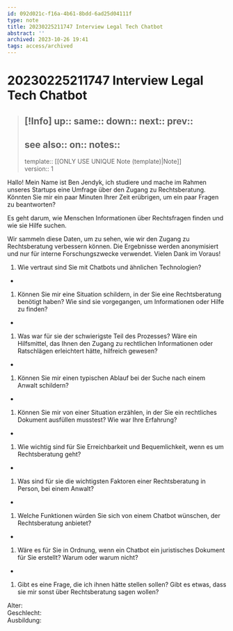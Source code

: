 ```yaml
---
id: 092d021c-f16a-4b61-8bdd-6ad25d04111f
type: note
title: 20230225211747 Interview Legal Tech Chatbot
abstract: ''
archived: 2023-10-26 19:41
tags: access/archived
---
```

# 20230225211747 Interview Legal Tech Chatbot
> [!Info]
> up::
> same::
> down::
> next::
> prev::
> ---
> see also::
> on::
> notes::
> ---
> template:: [[ONLY USE UNIQUE Note (template)|Note]]  
> version:: 1

Hallo! Mein Name ist Ben Jendyk, ich studiere und mache im Rahmen unseres Startups eine Umfrage über den Zugang zu Rechtsberatung.  
Könnten Sie mir ein paar Minuten Ihrer Zeit erübrigen, um ein paar Fragen zu beantworten? 

Es geht darum, wie Menschen Informationen über Rechtsfragen finden und wie sie Hilfe suchen. 

Wir sammeln diese Daten, um zu sehen, wie wir den Zugang zu Rechtsberatung verbessern können. Die Ergebnisse werden anonymisiert und nur für interne Forschungszwecke verwendet. Vielen Dank im Voraus!

1. Wie vertraut sind Sie mit Chatbots und ähnlichen Technologien?
-
1. Können Sie mir eine Situation schildern, in der Sie eine Rechtsberatung benötigt haben? Wie sind sie vorgegangen, um Informationen oder Hilfe zu finden?
-
1. Was war für sie der schwierigste Teil des Prozesses? Wäre ein Hilfsmittel, das Ihnen den Zugang zu rechtlichen Informationen oder Ratschlägen erleichtert hätte, hilfreich gewesen?
-
1. Können Sie mir einen typischen Ablauf bei der Suche nach einem Anwalt schildern?
- 
1. Können Sie mir von einer Situation erzählen, in der Sie ein rechtliches Dokument ausfüllen musstest? Wie war Ihre Erfahrung?
-
1. Wie wichtig sind für Sie Erreichbarkeit und Bequemlichkeit, wenn es um Rechtsberatung geht?
-
1. Was sind für sie die wichtigsten Faktoren einer Rechtsberatung in Person, bei einem Anwalt?
- 
1. Welche Funktionen würden Sie sich von einem Chatbot wünschen, der Rechtsberatung anbietet?
-
1. Wäre es für Sie in Ordnung, wenn ein Chatbot ein juristisches Dokument für Sie erstellt? Warum oder warum nicht?
-
1. Gibt es eine Frage, die ich ihnen hätte stellen sollen? Gibt es etwas, dass sie mir sonst über Rechtsberatung sagen wollen?

Alter:  
Geschlecht:  
Ausbildung:
